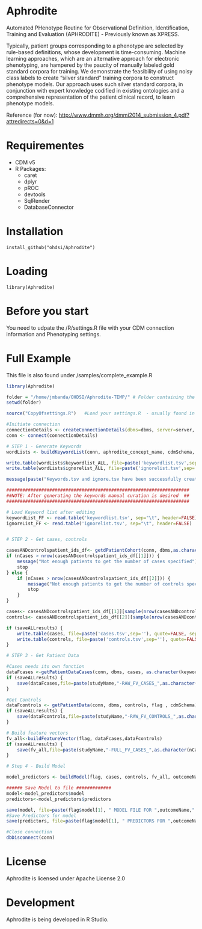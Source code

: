 # Aphrodite

Automated PHenotype Routine for Observational Definition, Identification, Training and Evaluation (APHRODITE) - Previously known as XPRESS. 

Typically, patient groups corresponding to a phenotype are selected by rule-based definitions, whose development is time-consuming. Machine learning approaches, which are an alternative approach for electronic phenotyping, are hampered by the paucity of manually labeled gold standard corpora for training. We demonstrate the feasibility of using noisy class labels to create “silver standard” training corpora to construct phenotype models. Our approach uses such silver standard corpora, in conjunction with expert knowledge codified in existing ontologies and a comprehensive representation of the patient clinical record, to learn phenotype models.

Reference (for now): http://www.dmmh.org/dmmi2014_submission_4.pdf?attredirects=0&d=1

Requirementes
===================
- CDM v5
- R Packages:
	- caret
	- dplyr
	- pROC
	- devtools
	- SqlRender
	- DatabaseConnector

Installation
===================

```
install_github("ohdsi/Aphrodite")
```

Loading
===================

```
library(Aphrodite)
```

Before you start
===================

You need to udpate the /R/settings.R file with your CDM connection information and Phenotyping settings.

Full Example
===================

This file is also found under /samples/complete_example.R

```r
library(Aphrodite)

folder = "/home/jmbanda/OHDSI/Aphrodite-TEMP/" # Folder containing the R files and outputs, use forward slashes
setwd(folder)

source("CopyOfsettings.R")   #Load your settings.R  - usually found in ../R/settings.R   - Don't forget to edit it

#Initiate connection
connectionDetails <- createConnectionDetails(dbms=dbms, server=server, user=user, password=pw, schema=cdmSchema, port=port)
conn <- connect(connectionDetails)

# STEP 1 - Generate Keywords
wordLists <- buildKeywordList(conn, aphrodite_concept_name, cdmSchema, dbms)

write.table(wordLists$keywordlist_ALL, file=paste('keywordlist.tsv',sep=''), quote=FALSE, sep='\t', row.names = FALSE, col.names = FALSE)
write.table(wordLists$ignorelist_ALL, file=paste('ignorelist.tsv',sep=''), quote=FALSE, sep='\t', row.names = FALSE, col.names = FALSE)

message(paste("Keywords.tsv and ignore.tsv have been successfully created for ",aphrodite_concept_name,sep = ""))

####################################################################
##NOTE: After generating the keywords manual curation is desired  ##
####################################################################

# Load Keyword list after editing
keywordList_FF <- read.table('keywordlist.tsv', sep="\t", header=FALSE)
ignoreList_FF <- read.table('ignorelist.tsv', sep="\t", header=FALSE)


# STEP 2 - Get cases, controls

casesANDcontrolspatient_ids_df<- getdPatientCohort(conn, dbms,as.character(keywordList_FF$V3),as.character(ignoreList_FF$V3), cdmSchema,nCases,nControls)
if (nCases > nrow(casesANDcontrolspatient_ids_df[[1]])) {
    message("Not enough patients to get the number of cases specified")
    stop
} else {
    if (nCases > nrow(casesANDcontrolspatient_ids_df[[2]])) {
        message("Not enough patients to get the number of controls specified")
        stop
    }
}

cases<- casesANDcontrolspatient_ids_df[[1]][sample(nrow(casesANDcontrolspatient_ids_df[[1]]), nCases), ]
controls<- casesANDcontrolspatient_ids_df[[2]][sample(nrow(casesANDcontrolspatient_ids_df[[2]]), nControls), ]

if (saveALLresults) {
    write.table(cases, file=paste('cases.tsv',sep=''), quote=FALSE, sep='\t', row.names = FALSE, col.names = FALSE)
    write.table(controls, file=paste('controls.tsv',sep=''), quote=FALSE, sep='\t', row.names = FALSE, col.names = FALSE)
}

# STEP 3 - Get Patient Data

#Cases needs its own function
dataFcases <-getPatientDataCases(conn, dbms, cases, as.character(keywordList_FF$V3),as.character(ignoreList_FF$V3), flag , cdmSchema)
if (saveALLresults) {
    save(dataFcases,file=paste(studyName,"-RAW_FV_CASES_",as.character(nCases),".Rda",sep=''))
}

#Get Controls
dataFcontrols <- getPatientData(conn, dbms, controls, flag , cdmSchema)
if (saveALLresults) {
    save(dataFcontrols,file=paste(studyName,"-RAW_FV_CONTROLS_",as.character(nControls),".Rda",sep=''))
}

# Build feature vectors
fv_all<-buildFeatureVector(flag, dataFcases,dataFcontrols)
if (saveALLresults) {
    save(fv_all,file=paste(studyName,"-FULL_FV_CASES_",as.character(nCases),"_CONTROLS_",as.character(nControls),".Rda",sep=''))
}

# Step 4 - Build Model

model_predictors <- buildModel(flag, cases, controls, fv_all, outcomeName)

###### Save Model to file #############
model<-model_predictors$model
predictors<-model_predictors$predictors

save(model, file=paste(flag$model[1], " MODEL FILE FOR ",outcomeName,".Rda",sep=''))
#Save Predictors for model
save(predictors, file=paste(flag$model[1], " PREDICTORS FOR ",outcomeName,".Rda",sep=''))

#Close connection
dbDisconnect(conn)


```

License
=======
Aphrodite is licensed under Apache License 2.0

Development
============
Aphrodite is being developed in R Studio.

